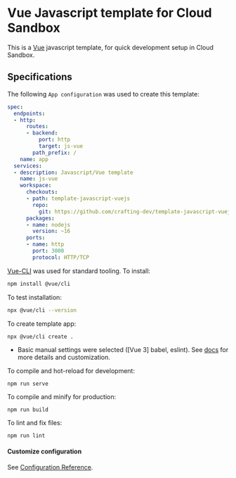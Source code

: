 # Vue Javascript template for Cloud Sandbox

This is a [Vue](https://vuejs.org/) javascript template, for quick development setup in Cloud Sandbox.

## Specifications

The following `App configuration` was used to create this template:

```yaml
spec:
  endpoints:
  - http:
      routes:
      - backend:
          port: http
          target: js-vue
        path_prefix: /
    name: app
  services:
  - description: Javascript/Vue template
    name: js-vue
    workspace:
      checkouts:
      - path: template-javascript-vuejs
        repo:
          git: https://github.com/crafting-dev/template-javascript-vuejs.git
      packages:
      - name: nodejs
        version: ~16
      ports:
      - name: http
        port: 3000
        protocol: HTTP/TCP
```

[Vue-CLI](https://cli.vuejs.org/) was used for standard tooling. To install:

```bash
npm install @vue/cli
```

To test installation:

```bash
npx @vue/cli --version
```

To create template app:
```bash
npx @vue/cli create .
```

* Basic manual settings were selected ([Vue 3] babel, eslint). See [docs](https://cli.vuejs.org/guide/creating-a-project.html#vue-create) for more details and customization.

To compile and hot-reload for development:
```
npm run serve
```

To compile and minify for production:
```
npm run build
```
To lint and fix files:
```
npm run lint
```

#### Customize configuration
See [Configuration Reference](https://cli.vuejs.org/config/).
